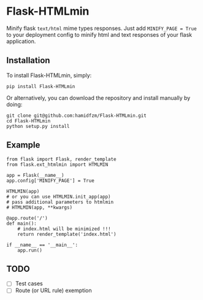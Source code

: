 Flask-HTMLmin
=============

Minify flask `text/html` mime types responses.
Just add `MINIFY_PAGE = True` to your deployment config to minify html and text responses of your flask application.


Installation
------------
To install Flask-HTMLmin, simply:

    pip install Flask-HTMLmin

Or alternatively, you can download the repository and install manually by doing:

    git clone git@github.com:hamidfzm/Flask-HTMLmin.git
    cd Flask-HTMLmin
    python setup.py install


Example
-------

    from flask import Flask, render_template
    from flask.ext_htmlmin import HTMLMIN
    
    app = Flask(__name__)
    app.config['MINIFY_PAGE'] = True
    
    HTMLMIN(app)
    # or you can use HTMLMIN.init_app(app)
    # pass additional parameters to htmlmin
    # HTMLMIN(app, **kwargs)
    
    @app.route('/')
    def main():
        # index.html will be minimized !!!
        return render_template('index.html')
    
    if __name__ == '__main__':
        app.run()
        
TODO
----
- [ ] Test cases
- [ ] Route (or URL rule) exemption
